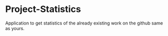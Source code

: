# Project-Statistics
Application to get statistics of the already existing work on the github same as yours.
